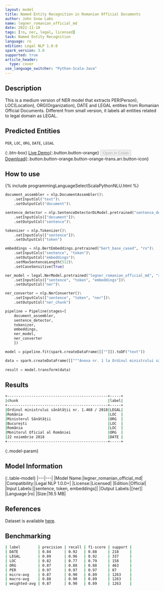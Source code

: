 ```yaml
---
layout: model
title: Named Entity Recognition in Romanian Official Documents
author: John Snow Labs
name: legner_romanian_official_md
date: 2022-11-10
tags: [ro, ner, legal, licensed]
task: Named Entity Recognition
language: ro
edition: Legal NLP 1.0.0
spark_version: 3.0
supported: true
article_header:
  type: cover
use_language_switcher: "Python-Scala-Java"
---
```


## Description

This is a medium version of NER model that extracts PER(Person), LOC(Location), ORG(Organization), DATE and LEGAL entities from Romanian Official Documents. Different from small version, it labels all entities related to legal domain as LEGAL.

## Predicted Entities

`PER`, `LOC`, `ORG`, `DATE`, `LEGAL`

{:.btn-box}
[Live Demo](https://demo.johnsnowlabs.com/legal/LEGNER_ROMANIAN_OFFICIAL/){:.button.button-orange}
<button class="button button-orange" disabled>Open in Colab</button>
[Download](https://s3.amazonaws.com/auxdata.johnsnowlabs.com/legal/models/legner_romanian_official_md_ro_1.0.0_3.0_1668083301892.zip){:.button.button-orange.button-orange-trans.arr.button-icon}

## How to use



<div class="tabs-box" markdown="1">
{% include programmingLanguageSelectScalaPythonNLU.html %}

```python
document_assembler = nlp.DocumentAssembler()\
    .setInputCol("text")\
    .setOutputCol("document")\

sentence_detector = nlp.SentenceDetectorDLModel.pretrained("sentence_detector_dl", "xx")\
    .setInputCols(["document"])\
    .setOutputCol("sentence")\

tokenizer = nlp.Tokenizer()\
    .setInputCols(["sentence"])\
    .setOutputCol("token")

embeddings = nlp.BertEmbeddings.pretrained("bert_base_cased", "ro")\
    .setInputCols("sentence", "token")\
    .setOutputCol("embeddings")\
    .setMaxSentenceLength(512)\
    .setCaseSensitive(True)

ner_model = legal.NerModel.pretrained("legner_romanian_official_md", "ro", "legal/models")\
    .setInputCols(["sentence", "token", "embeddings"])\
    .setOutputCol("ner")\

ner_converter = nlp.NerConverter()\
    .setInputCols(["sentence", "token", "ner"])\
    .setOutputCol("ner_chunk")

pipeline = Pipeline(stages=[
    document_assembler,
    sentence_detector,
    tokenizer,
    embeddings,
    ner_model,
    ner_converter   
    ])

model = pipeline.fit(spark.createDataFrame([[""]]).toDF("text"))

data = spark.createDataFrame([["""Anexa nr. 1 la Ordinul ministrului sănătății nr. 1.468 / 2018 pentru aprobarea prețurilor maximale ale medicamentelor de uz uman, valabile în România, care pot fi utilizate / comercializate de către deținătorii de autorizație de punere pe piață a medicamentelor sau reprezentanții acestora, distribuitorii angro și furnizorii de servicii medicale și medicamente pentru acele medicamente care fac obiectul unei relații contractuale cu Ministerul Sănătății, casele de asigurări de sănătate și / sau direcțiile de sănătate publică județene și a municipiului București, cuprinse în Catalogul național al prețurilor medicamentelor autorizate de punere pe piață în România, a prețurilor de referință generice și a prețurilor de referință inovative, publicat în Monitorul Oficial al României, Partea I nr. 989 și 989 bis din 22 noiembrie 2018, cu modificările și completările ulterioare, se modifică și se completează conform anexei care face parte integrantă din prezentul ordin."""]]).toDF("text")
                             
result = model.transform(data)
```

</div>

## Results

```bash
+----------------------------------------------+-----+
|chunk                                         |label|
+----------------------------------------------+-----+
|Ordinul ministrului sănătății nr. 1.468 / 2018|LEGAL|
|România                                       |LOC  |
|Ministerul Sănătății                          |ORG  |
|București                                     |LOC  |
|România                                       |LOC  |
|Monitorul Oficial al României                 |ORG  |
|22 noiembrie 2018                             |DATE |
+----------------------------------------------+-----+
```

{:.model-param}
## Model Information

{:.table-model}
|---|---|
|Model Name:|legner_romanian_official_md|
|Compatibility:|Legal NLP 1.0.0+|
|License:|Licensed|
|Edition:|Official|
|Input Labels:|[sentence, token, embeddings]|
|Output Labels:|[ner]|
|Language:|ro|
|Size:|16.5 MB|

## References

Dataset is available [here](https://zenodo.org/record/7025333#.Y2zsquxBx83).

## Benchmarking

```bash
| label        | precision | recall | f1-score | support |
| DATE         | 0.84      | 0.92   | 0.88     | 218     |
| LEGAL        | 0.89      | 0.96   | 0.92     | 337     |
| LOC          | 0.82      | 0.77   | 0.79     | 158     |
| ORG          | 0.87      | 0.88   | 0.88     | 463     |
| PER          | 0.97      | 0.97   | 0.97     | 87      |
| micro-avg    | 0.87      | 0.90   | 0.89     | 1263    |
| macro-avg    | 0.88      | 0.90   | 0.89     | 1263    |
| weighted-avg | 0.87      | 0.90   | 0.89     | 1263    |
```
